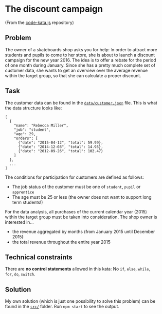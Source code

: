 # The discount campaign

(From the [code-kata.js](https://github.com/jotaen/code-katas.js) repository)


## Problem

The owner of a skateboards shop asks you for help: In order to attract more students and pupils to come to her store, she is about to launch a discount campaign for the new year 2016. The idea is to offer a rebate for the period of one month during January. Since she has a pretty much complete set of customer data, she wants to get an overview over the average revenue within the target group, so that she can calculate a proper discount.

## Task

The customer data can be found in the [`data/customer.json`](data/customer.json) file. This is what the data structure looks like:

```
[
  {
    "name": "Rebecca Miller",
    "job": "student",
    "age": 29,
    "orders": [
      {"date": "2015-04-12", "total": 59.99},
      {"date": "2014-12-08", "total": 14.95},
      {"date": "2012-09-26", "total": 102.47}
    ]
  },
  ...
]
```

The conditions for participation for customers are defined as follows:

- The job status of the customer must be one of `student`, `pupil` or `apprentice`
- The age must be 25 or less (the owner does not want to support long term students!)

For the data analysis, all purchases of the current calendar year (2015) within the target group must be taken into consideration. The shop owner is interested in…

- the revenue aggregated by months (from January 2015 until December 2015)
- the total revenue throughout the entire year 2015

## Technical constraints

There are **no control statements** allowed in this kata: No `if`, `else`, `while`, `for`, `do`, `switch`.

## Solution

My own solution (which is just one possibility to solve this problem) can be found in the [`src/`](src/) folder. Run `npm start` to see the output.
